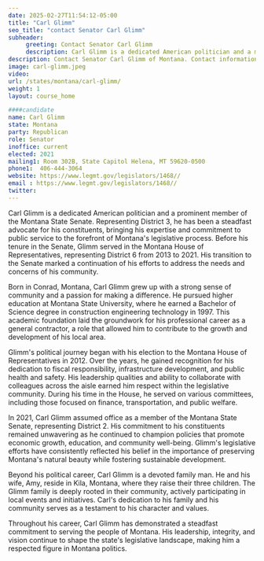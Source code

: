 ```yaml
---
date: 2025-02-27T11:54:12-05:00
title: "Carl Glimm"
seo_title: "contact Senator Carl Glimm"
subheader:
     greeting: Contact Senator Carl Glimm
     description: Carl Glimm is a dedicated American politician and a member of the Montana State Senate, representing District 3. He assumed office on January 6, 2025. His current term ends on January 3, 2029.
description: Contact Senator Carl Glimm of Montana. Contact information for Carl Glimm includes email address, phone number, and mailing address.
image: carl-glimm.jpeg
video:
url: /states/montana/carl-glimm/
weight: 1
layout: course_home

####candidate
name: Carl Glimm
state: Montana
party: Republican
role: Senator
inoffice: current
elected: 2021
mailing1: Room 302B, State Capitol Helena, MT 59620-0500
phone1:  406-444-3064
website: https://www.legmt.gov/legislators/1468//
email : https://www.legmt.gov/legislators/1468//
twitter: 
---
```

Carl Glimm is a dedicated American politician and a prominent member of the Montana State Senate. Representing District 3, he has been a steadfast advocate for his constituents, bringing his expertise and commitment to public service to the forefront of Montana's legislative process. Before his tenure in the Senate, Glimm served in the Montana House of Representatives, representing District 6 from 2013 to 2021. His transition to the Senate marked a continuation of his efforts to address the needs and concerns of his community.

Born in Conrad, Montana, Carl Glimm grew up with a strong sense of community and a passion for making a difference. He pursued higher education at Montana State University, where he earned a Bachelor of Science degree in construction engineering technology in 1997. This academic foundation laid the groundwork for his professional career as a general contractor, a role that allowed him to contribute to the growth and development of his local area.

Glimm's political journey began with his election to the Montana House of Representatives in 2012. Over the years, he gained recognition for his dedication to fiscal responsibility, infrastructure development, and public health and safety. His leadership qualities and ability to collaborate with colleagues across the aisle earned him respect within the legislative community. During his time in the House, he served on various committees, including those focused on finance, transportation, and public welfare.

In 2021, Carl Glimm assumed office as a member of the Montana State Senate, representing District 2. His commitment to his constituents remained unwavering as he continued to champion policies that promote economic growth, education, and community well-being. Glimm's legislative efforts have consistently reflected his belief in the importance of preserving Montana's natural beauty while fostering sustainable development.

Beyond his political career, Carl Glimm is a devoted family man. He and his wife, Amy, reside in Kila, Montana, where they raise their three children. The Glimm family is deeply rooted in their community, actively participating in local events and initiatives. Carl's dedication to his family and his community serves as a testament to his character and values.

Throughout his career, Carl Glimm has demonstrated a steadfast commitment to serving the people of Montana. His leadership, integrity, and vision continue to shape the state's legislative landscape, making him a respected figure in Montana politics.
